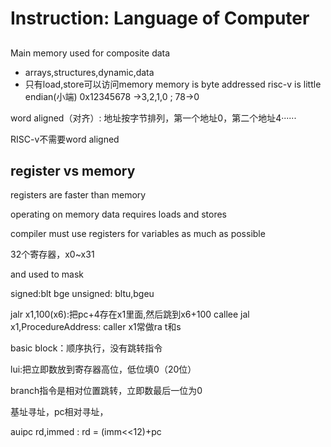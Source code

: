 # Instruction: Language of Computer

## 
Main memory used for composite data
- arrays,structures,dynamic,data
- 只有load,store可以访问memory
memory is byte addressed
risc-v is little endian(小端)
0x12345678 ->3,2,1,0  ; 78->0

word aligned（对齐）: 地址按字节排列，第一个地址0，第二个地址4······

RISC-v不需要word aligned

## register vs memory
registers are faster than memory

operating on memory data requires loads and stores

compiler must use registers for variables as much as possible

32个寄存器，x0~x31

and used to mask

signed:blt bge
unsigned: bltu,bgeu

jalr x1,100(x6):把pc+4存在x1里面,然后跳到x6+100  callee
jal x1,ProcedureAddress:  caller
x1常做ra
t和s

basic block：顺序执行，没有跳转指令

lui:把立即数放到寄存器高位，低位填0（20位）

branch指令是相对位置跳转，立即数最后一位为0

基址寻址，pc相对寻址，
 
auipc rd,immed : rd = (imm<<12)+pc